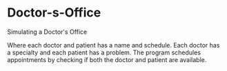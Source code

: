 # Doctor-s-Office
Simulating a Doctor's Office

Where each doctor and patient has a name and schedule. Each doctor has a specialty and each patient has a problem.
The program schedules appointments by checking if both the doctor and patient are available.
